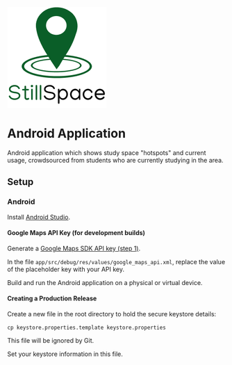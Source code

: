 ![](readme-img/logo-with-text.png)

# Android Application

Android application which shows study space "hotspots" and current usage, crowdsourced from students who are currently studying in the area.

## Setup

### Android

Install [Android Studio](https://developer.android.com/studio/).

#### Google Maps API Key (for development builds)

Generate a [Google Maps SDK API key (step 1)](https://developers.google.com/maps/documentation/android-sdk/get-api-key).

In the file `app/src/debug/res/values/google_maps_api.xml`, replace the value of the placeholder key with your API key.

Build and run the Android application on a physical or virtual device.

#### Creating a Production Release

Create a new file in the root directory to hold the secure keystore details:
```shell
cp keystore.properties.template keystore.properties
```

This file will be ignored by Git.

Set your keystore information in this file.
